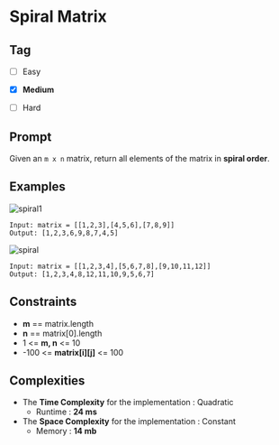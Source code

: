 # Spiral Matrix
## Tag
- [ ] Easy  
- [x] **Medium**  
- [ ] Hard  
  

## Prompt
Given an `m x n` matrix, return all elements of the matrix in **spiral order**.   
  
## Examples

![spiral1](https://user-images.githubusercontent.com/74072261/119233497-0ff94a80-bb47-11eb-8867-2cc566648f43.jpg)
```
Input: matrix = [[1,2,3],[4,5,6],[7,8,9]]
Output: [1,2,3,6,9,8,7,4,5]
```

![spiral](https://user-images.githubusercontent.com/74072261/119233500-1687c200-bb47-11eb-9548-43a3c4598e7c.jpg)
```
Input: matrix = [[1,2,3,4],[5,6,7,8],[9,10,11,12]]
Output: [1,2,3,4,8,12,11,10,9,5,6,7]
```
  
## Constraints
* **m** == matrix.length
* **n** == matrix[0].length
* 1 <= **m, n** <= 10
* -100 <= **matrix[i][j]** <= 100
  
## Complexities
* The **Time Complexity** for the implementation : Quadratic
  * Runtime : **24 ms**  
* The **Space Complexity** for the implementation : Constant
  * Memory : **14 mb**
